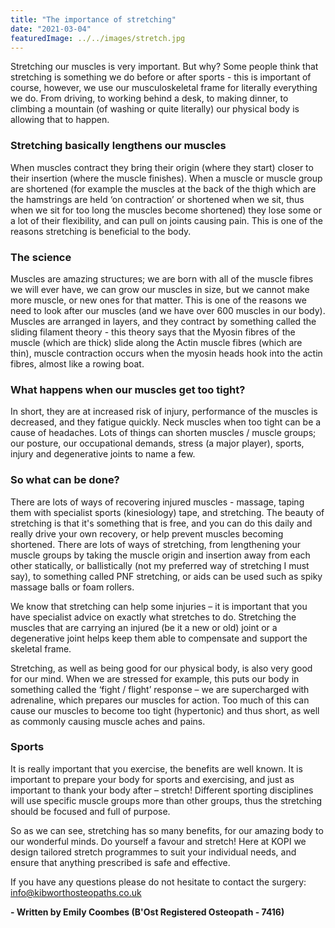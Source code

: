 ```yaml
---
title: "The importance of stretching"
date: "2021-03-04"
featuredImage: ../../images/stretch.jpg
---
```


Stretching our muscles is very important. But why? Some people think that stretching is something we do before or after sports - this is important of course, however, we use our musculoskeletal frame for literally everything we do. From driving, to working behind a desk, to making dinner, to climbing a mountain (of washing or quite literally) our physical body is allowing that to happen.

<h3>Stretching basically lengthens our muscles</h3>

When muscles contract they bring their origin (where they start) closer to their insertion (where the muscle finishes). When a muscle or muscle group are shortened (for example the muscles at the back of the thigh which are the hamstrings are held ‘on contraction’ or shortened when we sit, thus when we sit for too long the muscles become shortened) they lose some or a lot of their flexibility, and can pull on joints causing pain. This is one of the reasons stretching is beneficial to the body.

<h3>The science</h3>

Muscles are amazing structures; we are born with all of the muscle fibres we will ever have, we can grow our muscles in size, but we cannot make more muscle, or new ones for that matter. This is one of the reasons we need to look after our muscles (and we have over 600 muscles in our body). Muscles are arranged in layers, and they contract by something called the sliding filament theory -  this theory says that the Myosin fibres of the muscle (which are thick) slide along the Actin muscle fibres (which are thin), muscle contraction occurs when the myosin heads hook into the actin fibres, almost like a rowing boat.

<h3>What happens when our muscles get too tight?</h3>

In short, they are at increased risk of injury, performance of the muscles is decreased, and they fatigue quickly. Neck muscles when too tight can be a cause of headaches. Lots of things can shorten muscles / muscle groups; our posture, our occupational demands, stress (a major player), sports, injury and degenerative joints to name a few.

<h3>So what can be done?</h3>

There are lots of ways of recovering injured muscles - massage, taping them with specialist sports (kinesiology) tape, and stretching. The beauty of stretching is that it's something that is free, and you can do this daily and really drive your own recovery, or help prevent muscles becoming shortened. There are lots of ways of stretching, from lengthening your muscle groups by taking the muscle origin and insertion away from each other statically, or ballistically (not my preferred way of stretching I must say), to something called PNF stretching, or aids can be used such as spiky massage balls or foam rollers.

We know that stretching can help some injuries – it is important that you have specialist advice on exactly what stretches to do. Stretching the muscles that are carrying an injured (be it a new or old) joint or a degenerative joint helps keep them able to compensate and support the skeletal frame.

Stretching, as well as being good for our physical body, is also very good for our mind. When we are stressed for example, this puts our body in something called the ‘fight / flight’ response – we are supercharged with adrenaline, which prepares our muscles for action. Too much of this can cause our muscles to become too tight (hypertonic) and thus short, as well as commonly causing muscle aches and pains.

<h3>Sports</h3>

It is really important that you exercise, the benefits are well known. It is important to prepare your body for sports and exercising, and just as important to thank your body after – stretch! Different sporting disciplines will use specific muscle groups more than other groups, thus the stretching should be focused and full of purpose.

So as we can see, stretching has so many benefits, for our amazing body to our wonderful minds. Do yourself a favour and stretch! Here at KOPI we design tailored stretch programmes to suit your individual needs, and ensure that anything prescribed is safe and effective.

If you have any questions please do not hesitate to contact the surgery: <a href="mailto: info@kibworthosteopaths.co.uk">info@kibworthosteopaths.co.uk</a>

<strong>- Written by Emily Coombes (B'Ost Registered Osteopath - 7416)</strong>